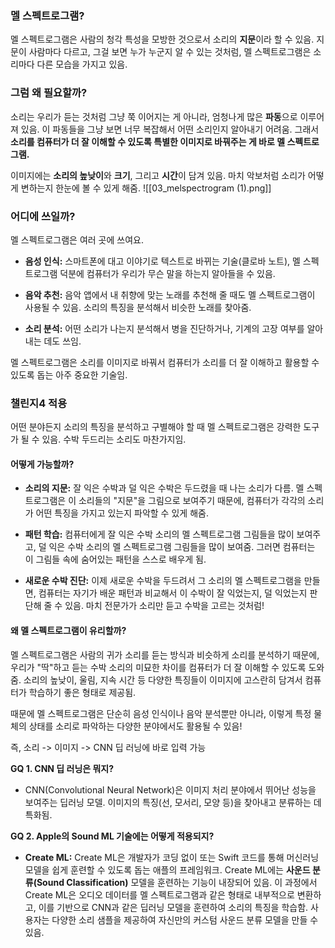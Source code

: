 ### 멜 스펙트로그램?

멜 스펙트로그램은 사람의 청각 특성을 모방한 것으로서 소리의 **지문**이라 할 수 있음. 지문이 사람마다 다르고, 그걸 보면 누가 누군지 알 수 있는 것처럼, 멜 스펙트로그램은 소리마다 다른 모습을 가지고 있음.

### 그럼 왜 필요할까?

소리는 우리가 듣는 것처럼 그냥 쭉 이어지는 게 아니라, 엄청나게 많은 **파동**으로 이루어져 있음. 이 파동들을 그냥 보면 너무 복잡해서 어떤 소리인지 알아내기 어려움. 그래서 **소리를 컴퓨터가 더 잘 이해할 수 있도록 특별한 이미지로 바꿔주는 게 바로 멜 스펙트로그램.**

이미지에는 **소리의 높낮이**와 **크기**, 그리고 **시간**이 담겨 있음. 마치 악보처럼 소리가 어떻게 변하는지 한눈에 볼 수 있게 해줌.
![[03_melspectrogram (1).png]]

### 어디에 쓰일까?

멜 스펙트로그램은 여러 곳에 쓰여요.

- **음성 인식:** 스마트폰에 대고 이야기로 텍스트로 바뀌는 기술(클로바 노트), 멜 스펙트로그램 덕분에 컴퓨터가 우리가 무슨 말을 하는지 알아들을 수 있음.
    
- **음악 추천:** 음악 앱에서 내 취향에 맞는 노래를 추천해 줄 때도 멜 스펙트로그램이 사용될 수 있음. 소리의 특징을 분석해서 비슷한 노래를 찾아줌.
    
- **소리 분석:** 어떤 소리가 나는지 분석해서 병을 진단하거나, 기계의 고장 여부를 알아내는 데도 쓰임.
    

멜 스펙트로그램은 소리를 이미지로 바꿔서 컴퓨터가 소리를 더 잘 이해하고 활용할 수 있도록 돕는 아주 중요한 기술임.

### 챌린지4 적용
어떤 분야든지 소리의 특징을 분석하고 구별해야 할 때 멜 스펙트로그램은 강력한 도구가 될 수 있음. 수박 두드리는 소리도 마찬가지임.

#### 어떻게 가능할까?

- **소리의 지문:** 잘 익은 수박과 덜 익은 수박은 두드렸을 때 나는 소리가 다름. 멜 스펙트로그램은 이 소리들의 "지문"을 그림으로 보여주기 때문에, 컴퓨터가 각각의 소리가 어떤 특징을 가지고 있는지 파악할 수 있게 해줌.
    
- **패턴 학습:** 컴퓨터에게 잘 익은 수박 소리의 멜 스펙트로그램 그림들을 많이 보여주고, 덜 익은 수박 소리의 멜 스펙트로그램 그림들을 많이 보여줌. 그러면 컴퓨터는 이 그림들 속에 숨어있는 패턴을 스스로 배우게 됨.
    
- **새로운 수박 진단:** 이제 새로운 수박을 두드려서 그 소리의 멜 스펙트로그램을 만들면, 컴퓨터는 자기가 배운 패턴과 비교해서 이 수박이 잘 익었는지, 덜 익었는지 판단해 줄 수 있음. 마치 전문가가 소리만 듣고 수박을 고르는 것처럼!
#### 왜 멜 스펙트로그램이 유리할까?

멜 스펙트로그램은 사람의 귀가 소리를 듣는 방식과 비슷하게 소리를 분석하기 때문에, 우리가 "딱"하고 듣는 수박 소리의 미묘한 차이를 컴퓨터가 더 잘 이해할 수 있도록 도와줌. 소리의 높낮이, 울림, 지속 시간 등 다양한 특징들이 이미지에 고스란히 담겨서 컴퓨터가 학습하기 좋은 형태로 제공됨.

때문에 멜 스펙트로그램은 단순히 음성 인식이나 음악 분석뿐만 아니라, 이렇게 특정 물체의 상태를 소리로 파악하는 다양한 분야에서도 활용될 수 있음!

즉, 소리 -> 이미지 -> CNN 딥 러닝에 바로 입력 가능


**GQ 1. CNN 딥 러닝은 뭐지?**
- CNN(Convolutional Neural Network)은 이미지 처리 분야에서 뛰어난 성능을 보여주는 딥러닝 모델. 이미지의 특징(선, 모서리, 모양 등)을 찾아내고 분류하는 데 특화됨.

**GQ 2. Apple의 Sound ML 기술에는 어떻게 적용되지?**
- **Create ML:** Create ML은 개발자가 코딩 없이 또는 Swift 코드를 통해 머신러닝 모델을 쉽게 훈련할 수 있도록 돕는 애플의 프레임워크. Create ML에는 **사운드 분류(Sound Classification)** 모델을 훈련하는 기능이 내장되어 있음. 이 과정에서 Create ML은 오디오 데이터를 멜 스펙트로그램과 같은 형태로 내부적으로 변환하고, 이를 기반으로 CNN과 같은 딥러닝 모델을 훈련하여 소리의 특징을 학습함. 사용자는 다양한 소리 샘플을 제공하여 자신만의 커스텀 사운드 분류 모델을 만들 수 있음.